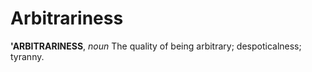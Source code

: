 # Arbitrariness

**'ARBITRARINESS**, _noun_ The quality of being arbitrary; despoticalness; tyranny.
